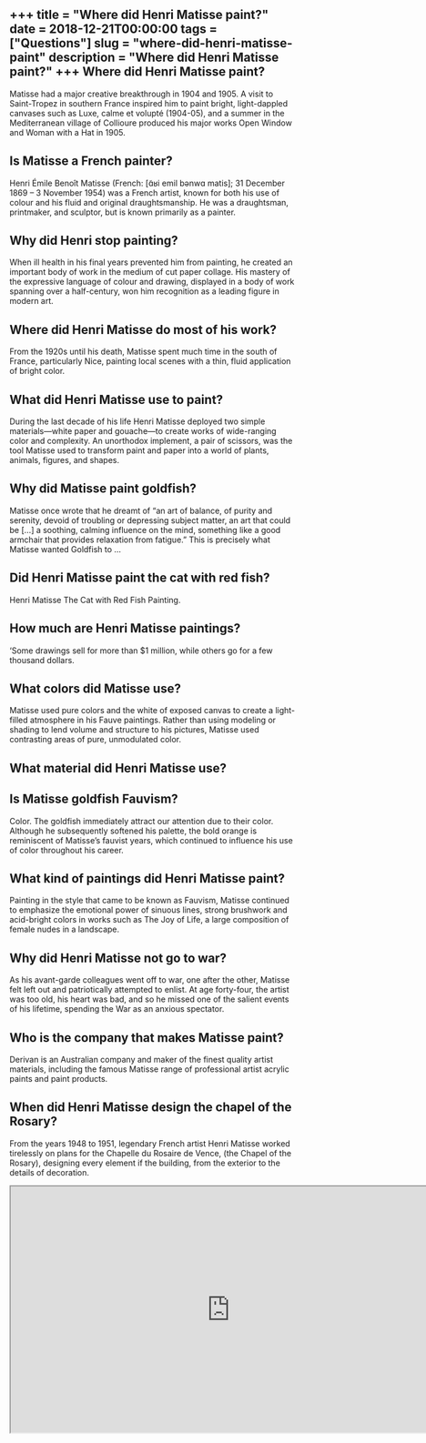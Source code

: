 +++
title = "Where did Henri Matisse paint?"
date = 2018-12-21T00:00:00
tags = ["Questions"]
slug = "where-did-henri-matisse-paint"
description = "Where did Henri Matisse paint?"
+++
Where did Henri Matisse paint?
------------------------------

Matisse had a major creative breakthrough in 1904 and 1905. A visit to Saint-Tropez in southern France inspired him to paint bright, light-dappled canvases such as Luxe, calme et volupté (1904-05), and a summer in the Mediterranean village of Collioure produced his major works Open Window and Woman with a Hat in 1905.

Is Matisse a French painter?
----------------------------

Henri Émile Benoît Matisse (French: \[ɑ̃ʁi emil bənwɑ matis\]; 31 December 1869 – 3 November 1954) was a French artist, known for both his use of colour and his fluid and original draughtsmanship. He was a draughtsman, printmaker, and sculptor, but is known primarily as a painter.

Why did Henri stop painting?
----------------------------

When ill health in his final years prevented him from painting, he created an important body of work in the medium of cut paper collage. His mastery of the expressive language of colour and drawing, displayed in a body of work spanning over a half-century, won him recognition as a leading figure in modern art.

Where did Henri Matisse do most of his work?
--------------------------------------------

From the 1920s until his death, Matisse spent much time in the south of France, particularly Nice, painting local scenes with a thin, fluid application of bright color.

What did Henri Matisse use to paint?
------------------------------------

During the last decade of his life Henri Matisse deployed two simple materials—white paper and gouache—to create works of wide-ranging color and complexity. An unorthodox implement, a pair of scissors, was the tool Matisse used to transform paint and paper into a world of plants, animals, figures, and shapes.

Why did Matisse paint goldfish?
-------------------------------

Matisse once wrote that he dreamt of “an art of balance, of purity and serenity, devoid of troubling or depressing subject matter, an art that could be \[…\] a soothing, calming influence on the mind, something like a good armchair that provides relaxation from fatigue.” This is precisely what Matisse wanted Goldfish to …

Did Henri Matisse paint the cat with red fish?
----------------------------------------------

Henri Matisse The Cat with Red Fish Painting.

How much are Henri Matisse paintings?
-------------------------------------

‘Some drawings sell for more than $1 million, while others go for a few thousand dollars.

What colors did Matisse use?
----------------------------

Matisse used pure colors and the white of exposed canvas to create a light-filled atmosphere in his Fauve paintings. Rather than using modeling or shading to lend volume and structure to his pictures, Matisse used contrasting areas of pure, unmodulated color.

What material did Henri Matisse use?
------------------------------------

Is Matisse goldfish Fauvism?
----------------------------

Color. The goldfish immediately attract our attention due to their color. Although he subsequently softened his palette, the bold orange is reminiscent of Matisse’s fauvist years, which continued to influence his use of color throughout his career.

What kind of paintings did Henri Matisse paint?
-----------------------------------------------

Painting in the style that came to be known as Fauvism, Matisse continued to emphasize the emotional power of sinuous lines, strong brushwork and acid-bright colors in works such as The Joy of Life, a large composition of female nudes in a landscape.

Why did Henri Matisse not go to war?
------------------------------------

As his avant-garde colleagues went off to war, one after the other, Matisse felt left out and patriotically attempted to enlist. At age forty-four, the artist was too old, his heart was bad, and so he missed one of the salient events of his lifetime, spending the War as an anxious spectator.

Who is the company that makes Matisse paint?
--------------------------------------------

Derivan is an Australian company and maker of the finest quality artist materials, including the famous Matisse range of professional artist acrylic paints and paint products.

When did Henri Matisse design the chapel of the Rosary?
-------------------------------------------------------

From the years 1948 to 1951, legendary French artist Henri Matisse worked tirelessly on plans for the Chapelle du Rosaire de Vence, (the Chapel of the Rosary), designing every element if the building, from the exterior to the details of decoration.

<iframe allow="accelerometer; autoplay; clipboard-write; encrypted-media; gyroscope; picture-in-picture" allowfullscreen="" class="__youtube_prefs__  epyt-is-override  no-lazyload" data-no-lazy="1" data-origheight="433" data-origwidth="770" data-skipgform_ajax_framebjll="" height="433" id="_ytid_51486" loading="lazy" src="https://www.youtube.com/embed/z4jSchxv6t4?enablejsapi=1&autoplay=0&cc_load_policy=0&cc_lang_pref=&iv_load_policy=1&loop=0&modestbranding=0&rel=1&fs=1&playsinline=0&autohide=2&theme=dark&color=red&controls=1&" title="YouTube player" width="770"></iframe>